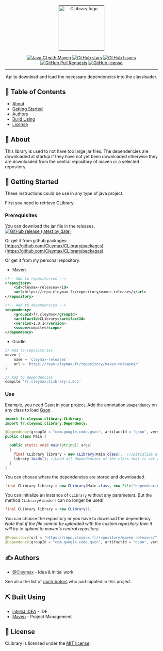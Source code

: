 <p align="center">
  <a href="" rel="noopener">
 <img width=150px height=150px src="https://cdn.cleymax.fr/clibrary.png" alt="CLibrary logo"></a>
</p>

<div align="center">

  [![Java CI with Maven](https://github.com/Cleymax/CLibrary/workflows/Java%20CI%20with%20Maven/badge.svg)](https://github.com/Cleymax/CLibrary/actions)
  [![GitHub stars](https://img.shields.io/github/stars/Cleymax/CLibrary.svg)](https://github.com/Cleymax/CLibrary/stargazers)
  [![GitHub Issues](https://img.shields.io/github/issues/Cleymax/CLibrary.svg)](https://github.com/Cleymax/CLibrary/issues)
  [![GitHub Pull Requests](https://img.shields.io/github/issues-pr/Cleymax/CLibrary.svg)](https://github.com/Cleymax/CLibrary/pulls)
  [![GitHub license](https://img.shields.io/github/license/Cleymax/CLibrary)](/LICENSE)

</div>

---

<p align="center"> Api to download and load the necessary dependencies into the classloader.
    <br>
</p>

## 📝 Table of Contents
- [About](#about)
- [Getting Started](#getting_started)
- [Authors](#authors)
- [Build Using](#built_using)
- [License](#license)

## 🧐 About <a name = "about"></a>

This library is used to not have too large jar files. The dependencies are downloaded at startup if they have not yet been downloaded otherwise they are downloaded from the central repository of maven or a selected repository.

## 🏁 Getting Started <a name = "getting_started"></a>
These instructions could be use in any type of java project.

First you need to retrieve CLibrary.

### Prerequisites

You can download the jar file in the releases. [![GitHub release (latest by date)](https://img.shields.io/github/v/release/Cleymax/CLibrary)](https://github.com/Cleymax/CLibrary/releases)

Or get it from github packages: [https://github.com/Cleymax/CLibrary/packages](https://github.com/Cleymax/CLibrary/packages)

Or get it from my personal repository:

- Maven

```xml
<!-- Add to repositories -->
<repository>
    <id>cleymax-releases</id>
    <url>https://repo.cleymax.fr/repository/maven-releases/</url>
</repository>

<!-- Add to dependencies -->
<dependency>
    <groupId>fr.cleymax</groupId>
    <artifactId>CLibrary</artifactId>
    <version>1.0.1</version>
    <scope>compile</scope>
</dependency>
```

- Gradle
```groovy
// Add to repositories
maven {
    name = 'cleymax-releases'
    url = 'https://repo.cleymax.fr/repository/maven-releases/'
}

// Add to dependencies
compile 'fr.cleymax:CLibrary:1.0.1'
```

### Use

Example, you need [Gson](https://github.com/google/gson) in your project.  Add the annotation `@Dependency` on any class to load [Gson](https://github.com/google/gson) .

```java
import fr.cleymax.clibrary.CLibrary;
import fr.cleymax.clibrary.Dependency;

@Dependency(groupId = "com.google.code.gson", artifactId = "gson", version = "2.8.6")
public class Main {

  public static void main(String[] args)
  {
    final CLibrary library = new CLibrary(Main.class);  //Initialize a new instance of `CLibrary`.
    library.loads(); //Load all dependencies of the class that is set as a parameter when initializing the `CLibrary' instance.
  }
}
```

You can choose where the dependencies are stored and downloaded.
```java
final CLibrary library = new CLibrary(Main.class, new File("dependancies/"));
```

You can initialize an instance of `CLibrary` without any parameters. But the method `CLibrary#loads()` can no longer be used!
```java
final CLibrary library = new CLibrary();
```

You can choose the repository or you have to download the dependency.
*Note that if the file cannot be uploaded with the custom repository then it will try to upload to maven's central repository.*
```java
@Repository(url = "https://repo.cleymax.fr/repository/maven-releases/")
@Dependency(groupId = "com.google.code.gson", artifactId = "gson", version = "2.8.6")
```

## ✍️ Authors <a name = "authors"></a>
- [@Cleymax](https://github.com/Cleymax) - Idea & Initial work

See also the list of [contributors](https://github.com/kylelobo/The-Documentation-Compendium/contributors) who participated in this project.

## ⛏️ Built Using <a name = "built_using"></a>
- [IntelliJ IDEA](https://www.jetbrains.com/idea/) - IDE
- [Maven](https://maven.apache.org/) - Project Management

## 🎉 License <a name = "license"></a>
CLibrary is licensed under the [MIT license](/LICENSE).